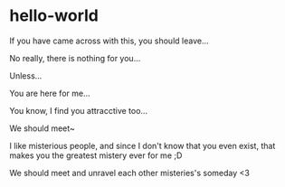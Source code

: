 # hello-world
If you have came across with this, you should leave...

No really, there is nothing for you...

Unless...

You are here for me...

You know, I find you attracctive too...

We should meet~

I like misterious people, and since I don't know that you even exist, that makes you the greatest mistery ever for me ;D

We should meet and unravel each other misteries's someday <3
